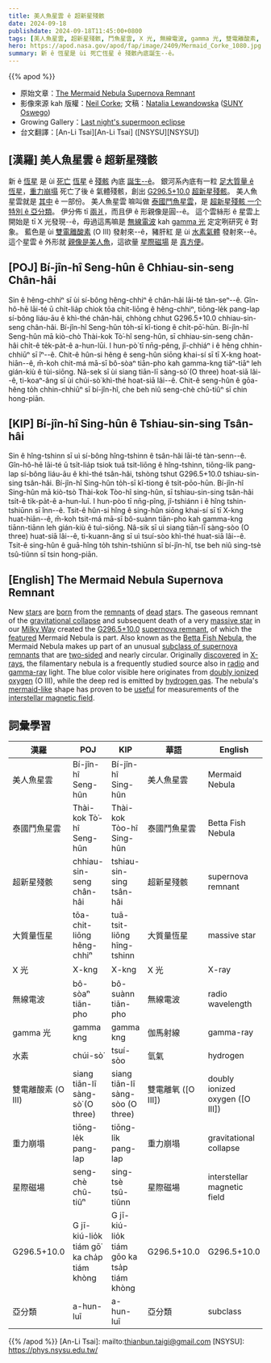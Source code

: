 ```yaml
---
title: 美人魚星雲 ê 超新星殘骸
date: 2024-09-18
publishdate: 2024-09-18T11:45:00+0800
tags: [美人魚星雲, 超新星殘骸, 鬥魚星雲, X 光, 無線電波, gamma 光, 雙電離酸素, 水素, 星際磁場, G296.5+10.0, 重力崩塌, 大質量恆星, 亞分類]
hero: https://apod.nasa.gov/apod/fap/image/2409/Mermaid_Corke_1080.jpg
summary: 新 ê 恆星是 ùi 死亡恆星 ê 殘骸內底誕生--ê。
---
```


{{% apod %}}

- 原始文章：[The Mermaid Nebula Supernova Remnant](https://apod.nasa.gov/apod/ap240918.html)
- 影像來源 kah 版權：[Neil Corke](https://www.astrobin.com/users/NeilCorke/); 文稿：[Natalia Lewandowska](https://ww1.oswego.edu/physics/profile/natalia-lewandowska) ([SUNY Oswego](https://www.oswego.edu/physics/))
- Growing Gallery：[Last night's supermoon eclipse](https://www.facebook.com/media/set/?set=a.513507428044506&type=3)
- 台文翻譯：[An-Li Tsai][An-Li Tsai] ([NSYSU][NSYSU])

## [漢羅] 美人魚星雲 ê 超新星殘骸
新 ê [恆星][stars] 是 ùi [死亡][dead] [恆星][star] ê [殘骸][remnants] 內底 [誕生--ê][born]。
銀河系內底有一粒 [足大質量 ê 恆星][massive star]，[重力崩塌][gravitational collapse] 死亡了後 ê 氣體殘骸，創出 [G296.5+10.0][G296.5+10.0] [超新星殘骸][supernova remnant]。
美人魚星雲就是 [其中][featured] ê 一部份。
美人魚星雲 嘛叫做 [泰國鬥魚星雲][Betta Fish Nebula]，是 [超新星殘骸 一个特別 ê 亞分類][subclass of supernova remnants]。
伊分佈 tī [兩爿][two-sided]，而且伊 ê 形親像是圓--ê。
這个雲絲形 ê 星雲上開始是 tī X 光發現--ê，毋過這馬嘛是 [無線電波][radio] kah [gamma 光][gamma-ray] 定定咧研究 ê 對象。
藍色是 ùi [雙電離酸素][doubly ionized oxygen] (O III) 發射來--ê，豬肝紅 是 ùi [水素氣體][hydrogen gas] 發射來--ê。
這个星雲 ê 外形就 [親像是美人魚][mermaid-like]，這欲量 [星際磁場][interstellar magnetic field] 是 [真方便][useful]。

## [POJ] Bí-jîn-hî Seng-hûn ê Chhiau-sin-seng Chân-hâi
Sin ê hêng-chhiⁿ sī ùi sí-bông hêng-chhiⁿ ê chân-hâi lāi-té tàn-seⁿ--ê.
Gîn-hô-hē lāi-té ū chi̍t-lia̍p chiok tōa chit-liōng ê hêng-chhiⁿ, tiōng-le̍k pang-lap sí-bông liáu-āu ê khì-thé chân-hâi, chhòng chhut G296.5+10.0 chhiau-sin-seng chân-hâi.
Bí-jîn-hî Seng-hûn to̍h-sī kî-tiong ê chi̍t-pō͘-hūn.
Bí-jîn-hî Seng-hûn mā kiò-chò Thài-kok Tò͘-hî seng-hûn, sī chhiau-sin-seng chân-hâi chi̍t-ê te̍k-pa̍t-ê a-hun-lūi.
I hun-pò͘ tī nn̄g-pêng, jî-chhiáⁿ i ê hêng chhin-chhiūⁿ sī îⁿ--ê.
Chit-ê hûn-si hêng ê seng-hûn siōng khai-sí sī tī X-kng hoat-hiān--ê, m̄-koh chit-má mā-sī bô-sòaⁿ tiān-pho kah gamma-kng tiāⁿ-tiāⁿ leh gián-kiù ê tùi-siōng.
Nâ-sek sī ùi siang tiān-lī sàng-sò͘ (O three) hoat-siā lâi--ê, ti-koaⁿ-âng sī ùi chúi-sò͘ khì-thé hoat-siā lâi--ê.
Chit-ê seng-hûn ê gōa-hêng to̍h chhin-chhiūⁿ sī bí-jîn-hî, che beh niû seng-chè chû-tiûⁿ sī chin hong-piān.

## [KIP] Bí-jîn-hî Sing-hûn ê Tshiau-sin-sing Tsân-hâi
Sin ê hîng-tshinn sī uì sí-bông hîng-tshinn ê tsân-hâi lāi-té tàn-senn--ê.
Gîn-hô-hē lāi-té ū tsi̍t-lia̍p tsiok tuā tsit-liōng ê hîng-tshinn, tiōng-li̍k pang-lap sí-bông liáu-āu ê khì-thé tsân-hâi, tshòng tshut G296.5+10.0 tshiau-sin-sing tsân-hâi.
Bí-jîn-hî Sing-hûn to̍h-sī kî-tiong ê tsi̍t-pōo-hūn.
Bí-jîn-hî Sing-hûn mā kiò-tsò Thài-kok Tòo-hî sing-hûn, sī tshiau-sin-sing tsân-hâi tsi̍t-ê ti̍k-pa̍t-ê a-hun-luī.
I hun-pòo tī nn̄g-pîng, jî-tshiánn i ê hîng tshin-tshiūnn sī înn--ê.
Tsit-ê hûn-si hîng ê sing-hûn siōng khai-sí sī tī X-kng huat-hiān--ê, m̄-koh tsit-má mā-sī bô-suànn tiān-pho kah gamma-kng tiānn-tiānn leh gián-kiù ê tuì-siōng.
Nâ-sik sī uì siang tiān-lī sàng-sòo (O three) huat-siā lâi--ê, ti-kuann-âng sī uì tsuí-sòo khì-thé huat-siā lâi--ê.
Tsit-ê sing-hûn ê guā-hîng to̍h tshin-tshiūnn sī bí-jîn-hî, tse beh niû sing-tsè tsû-tiûnn sī tsin hong-piān.

## [English] The Mermaid Nebula Supernova Remnant
New [stars][stars] are [born][born] from the [remnants][remnants] of [dead][dead] [star][star]s.
The gaseous remnant of the [gravitational collapse][gravitational collapse] and subsequent death of a very [massive star][massive star] in our [Milky Way][Milky Way] created the [G296.5+10.0][G296.5+10.0] [supernova remnant][supernova remnant], of which the [featured][featured] Mermaid Nebula is part.
Also known as the [Betta Fish Nebula][Betta Fish Nebula], the Mermaid Nebula makes up part of an unusual [subclass of supernova remnants][subclass of supernova remnants] that are [two-sided][two-sided] and nearly circular.
Originally [discovered][discovered] in [X-rays][X-rays], the filamentary nebula is a frequently studied source also in [radio][radio] and [gamma-ray][gamma-ray] light.
The blue color visible here originates from [doubly ionized oxygen][doubly ionized oxygen] (O III), while the deep red is emitted by [hydrogen gas][hydrogen gas].
The nebula's [mermaid-like][mermaid-like] shape has proven to be [useful][useful] for measurements of the [interstellar magnetic field][interstellar magnetic field].

## 詞彙學習
|漢羅|POJ|KIP|華語|English|
|-|-|-|-|-|
|美人魚星雲|Bí-jîn-hî Seng-hûn|Bí-jîn-hî Sing-hûn|美人魚星雲|Mermaid Nebula|
|泰國鬥魚星雲|Thài-kok Tò͘-hî Seng-hûn|Thài-kok Tòo-hî Sing-hûn|泰國鬥魚星雲|Betta Fish Nebula|
| 超新星殘骸 | chhiau-sin-seng chân-hâi | tshiau-sin-sing tsân-hâi | 超新星殘骸 | supernova remnant |
| 大質量恆星 | tōa-chit-liōng hêng-chhiⁿ | tuā-tsit-liōng hîng-tshinn | 大質量恆星 | massive star |
| X 光 | X-kng | X-kng | X 光 | X-ray |
| 無線電波 | bô-sòaⁿ tiān-pho | bô-suànn tiān-pho | 無線電波 | radio wavelength |
| gamma 光 | gamma kng | gamma kng | 伽馬射線 | gamma-ray |
| 水素 | chúi-sò͘ | tsuí-sòo | 氫氣 | hydrogen |
| 雙電離酸素 (O III) | siang tiān-lī sàng-sò͘ (O three) | siang tiān-lī sàng-sòo (O three) | 雙電離氧 ([O III]) | doubly ionized oxygen ([O III]) |
| 重力崩塌 | tiōng-le̍k pang-lap | tiōng-li̍k pang-lap | 重力崩塌 | gravitational collapse |
|星際磁場|seng-chè chû-tiûⁿ|sing-tsè tsû-tiûnn|星際磁場|interstellar magnetic field|
|G296.5+10.0|G jī-kiú-lio̍k tiám gō͘ ka cha̍p tiám khòng |G jī-kiú-lio̍k tiám gōo ka tsa̍p tiám khòng |G296.5+10.0|G296.5+10.0|
|亞分類|a-hun-luī|a-hun-luī|亞分類|subclass|

{{% /apod %}}
[An-Li Tsai]: mailto:thianbun.taigi@gmail.com
[NSYSU]: https://phys.nsysu.edu.tw/

[copyright]: https://apod.nasa.gov/apod/fap/lib/about_apod.html#srapply
[License3]: https://creativecommons.org/licenses/by/3.0/
[License2]:https://creativecommons.org/licenses/by-nc-nd/2.0/

[stars]:https://science.nasa.gov/universe/stars/
[born]:https://webbtelescope.org/contents/media/images/4190-Image
[remnants]:https://science.nasa.gov/missions/webb/investigating-the-origins-of-the-crab-nebula-with-nasas-webb/
[dead]:https://science.nasa.gov/universe/the-lives-times-and-deaths-of-stars/
[star]:https://en.wikipedia.org/wiki/Star
[gravitational collapse]:https://en.wikipedia.org/wiki/Gravitational_collapse
[massive star]:https://apod.nasa.gov/apod/ap200830.html
[Milky Way]:https://science.nasa.gov/resource/the-milky-way-galaxy/
[G296.5+10.0]:https://www.astrobin.com/kpl1kc/?q=Betta%20fish
[supernova remnant]:https://apod.nasa.gov/apod/ap230115.html
[featured]:https://www.astrobin.com/84ogxw/
[Betta Fish Nebula]:https://www.astrobin.com/gcl2j7/C/
[subclass of supernova remnants]:https://heasarc.gsfc.nasa.gov/docs/objects/snrs/snrstext.html
[two-sided]:https://ui.adsabs.harvard.edu/abs/1992A%26A...265..752S/abstract
[discovered]:https://ui.adsabs.harvard.edu/abs/1979ApJ...230L..27T/abstract
[X-rays]:https://science.nasa.gov/ems/11_xrays/
[radio]:https://science.nasa.gov/ems/05_radiowaves/
[gamma-ray]:https://science.nasa.gov/ems/12_gammarays/
[doubly ionized oxygen]:https://en.wikipedia.org/wiki/Doubly_ionized_oxygen
[hydrogen gas]:https://en.wikipedia.org/wiki/Hydrogen-alpha
[mermaid-like]:https://www.mewcats.com/cdn/shop/files/MermaidCatCostumeFunnyPhotoPropClothes_1.jpg
[useful]:https://ui.adsabs.harvard.edu/abs/2024MNRAS.528.2095E/abstract
[interstellar magnetic field]:https://apod.nasa.gov/apod/ap210120.html
